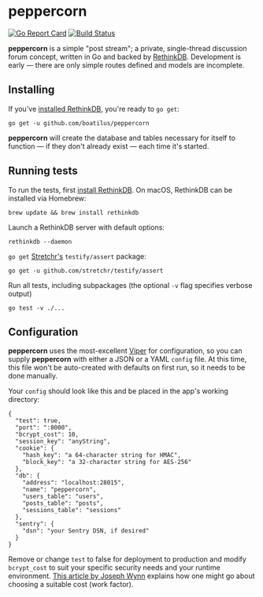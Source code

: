 # peppercorn

[![Go Report Card](https://goreportcard.com/badge/github.com/boatilus/peppercorn)](https://goreportcard.com/report/github.com/boatilus/peppercorn) [![Build Status](https://travis-ci.org/boatilus/peppercorn.svg?branch=master)](https://travis-ci.org/boatilus/peppercorn)

**peppercorn** is a simple "post stream"; a private, single-thread discussion forum concept, written in Go and backed by [RethinkDB](https://www.rethinkdb.com/). Development is early — there are only simple routes defined and models are incomplete.

## Installing

If you've [installed RethinkDB](https://rethinkdb.com/docs/install/), you're ready to `go get`:

    go get -u github.com/boatilus/peppercorn
    
**peppercorn** will create the database and tables necessary for itself to function — if they don't already exist — each time it's started.

## Running tests

To run the tests, first [install RethinkDB](https://rethinkdb.com/docs/install/). On macOS, RethinkDB can be installed via Homebrew:

    brew update && brew install rethinkdb
  
Launch a RethinkDB server with default options:

    rethinkdb --daemon
  
`go get` [Stretchr's](https://github.com/stretchr) `testify/assert` package:

    go get -u github.com/stretchr/testify/assert

Run all tests, including subpackages (the optional `-v` flag specifies verbose output)

    go test -v ./...

## Configuration

**peppercorn** uses the most-excellent [Viper](https://github.com/spf13/viper) for configuration, so you can supply **peppercorn** with either a JSON or a YAML `config` file. At this time, this file won't be auto-created with defaults on first run, so it needs to be done manually.

Your `config` should look like this and be placed in the app's working directory:

    {
      "test": true,
      "port": ":8000",
      "bcrypt_cost": 10,
      "session_key": "anyString",
      "cookie": {
        "hash_key": "a 64-character string for HMAC",
        "block_key": "a 32-character string for AES-256"
      },
      "db": {
        "address": "localhost:28015",
        "name": "peppercorn",
        "users_table": "users",
        "posts_table": "posts",
        "sessions_table": "sessions"
      },
      "sentry": {
        "dsn": "your Sentry DSN, if desired"
      }
    }
    
Remove or change `test` to false for deployment to production and modify `bcrypt_cost` to suit your specific security needs and your runtime environment. [This article by Joseph Wynn](https://wildlyinaccurate.com/bcrypt-choosing-a-work-factor/) explains how one might go about choosing a suitable cost (work factor).
